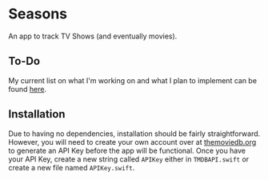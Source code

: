 # Seasons
An app to track TV Shows (and eventually movies).

## To-Do
My current list on what I'm working on and what I plan to implement can be found [here](https://github.com/greenywd/tvapp/projects/1).

## Installation
Due to having no dependencies, installation should be fairly straightforward. However, you will need to create your own account over at [themoviedb.org](https://www.themoviedb.org/) to generate an API Key before the app will be functional. Once you have your API Key, create a new string called `APIKey` either in `TMDBAPI.swift` or create a new file named `APIKey.swift`.
